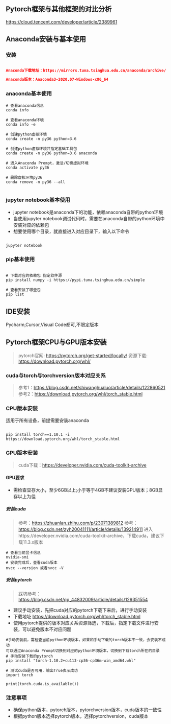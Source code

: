 ## Pytorch框架与其他框架的对比分析

https://cloud.tencent.com/developer/article/2389961

## Anaconda安装与基本使用

### 安装

```json

Anaconda下载地址：https://mirrors.tuna.tsinghua.edu.cn/anaconda/archive/

Anaconda版本：Anaconda3-2020.07-Windows-x86_64

```

### anaconda基本使用

```shell
# 查看anaconda信息
conda info

# 查看anaconda环境
conda info -e

# 创建python虚拟环境
conda create -n py36 python=3.6

# 创建python虚拟环境并指定基础工具包
conda create -n py36 python=3.6 anaconda

# 进入Anaconda Prompt，激活/切换虚拟环境
conda activate py36

# 删除虚拟环境py36
conda remove -n py36 --all


```

### jupyter notebook基本使用
* jupyter notebook是anaconda下的功能，依赖anaconda自带的python环境
* 当使用jupyter notebook调试代码时，需要在anaconda自带的python环境中安装对应的依赖包
* 想要使用哪个目录，就直接进入对应目录下，输入以下命令

```shell

jupyter notebook

```

### pip基本使用

```shell

# 下载对应的依赖包 指定软件源
pip install numpy -i https://pypi.tuna.tsinghua.edu.cn/simple

# 查看安装了哪些包
pip list

```

## IDE安装

Pycharm,Cursor,Visual Code都可,不限定版本

## Pytorch框架CPU与GPU版本安装

> pytorch官网: https://pytorch.org/get-started/locally/
> 资源下载: https://download.pytorch.org/whl/

### cuda与torch与torchversion版本对应关系

> 参考1：https://blog.csdn.net/shiwanghualuo/article/details/122860521
> 参考2：https://download.pytorch.org/whl/torch_stable.html

### CPU版本安装

适用于所有设备，前提需要安装anaconda

```shell

pip install torch==1.10.1 -i https://download.pytorch.org/whl/torch_stable.html

```

### GPU版本安装

> cuda下载：https://developer.nvidia.com/cuda-toolkit-archive

#### GPU要求

* 需检查显存大小，至少6GB以上;小于等于4GB不建议安装GPU版本；8GB显存以上为佳

##### 安装cuda

> 参考：https://zhuanlan.zhihu.com/p/23071389812
> 参考：https://blog.csdn.net/zyh20041111/article/details/139214911
> 进入https://developer.nvidia.com/cuda-toolkit-archive，下载cuda，建议下载11.3.x版本

```shell
# 查看当前显卡信息
nvidia-smi
# 安装完成后，查看cuda版本
nvcc --version 或者nvcc -V

```

##### 安装pytorch

> 踩坑参考：https://blog.csdn.net/qq_44832009/article/details/129351554

* 建议手动安装，先把cuda对应的pytorch下载下来后，进行手动安装
* 下载地址 https://download.pytorch.org/whl/torch_stable.html
* 使用pytorch提供的版本对应关系资源筛选，下载后，指定下载文件进行安装，可以避免版本不对应问题

```shell
#手动安装前，需检查当前python环境版本，如果和手动下载的torch版本不一致，会安装不成功
可以通过Anaconda Prompt切换到对应的python环境版本，切换到下载torch所在的目录
# 手动安装下载的pytorch
pip install "torch-1.10.2+cu113-cp36-cp36m-win_amd64.whl"

# 测试cuda是否可用，输出True表示成功
import torch

print(torch.cuda.is_available())

```

### 注意事项

* 确保python版本，pytorch版本，pytorchversion版本，cuda版本的一致性
* 根据python版本选择pytorch版本，选择pytorchversion，cuda版本

